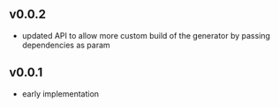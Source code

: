 
v0.0.2
------
- updated API to allow more custom build of the generator by passing dependencies as param

v0.0.1
------
- early implementation
